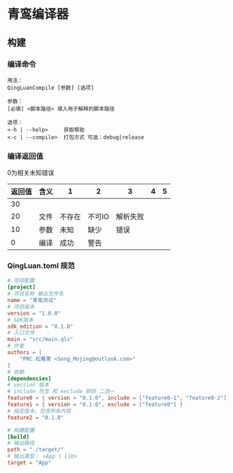 # 青鸾编译器

## 构建

### 编译命令

```
用法：
QingLuanCompile [参数] [选项]

参数：
[必填] <脚本路径> 填入用于解释的脚本路径

选项：
<-h | --help>     获取帮助
<-c | --compile>  打包方式 可选：debug|release
```

### 编译返回值

0为相关未知错误

| 返回值 | 含义 | 1   | 2    | 3    | 4 | 5 |
|-----|----|-----|------|------|---|---|
| 30  |    |     |      |      |   |   |
| 20  | 文件 | 不存在 | 不可IO | 解析失败 |   |   |
| 10  | 参数 | 未知  | 缺少   | 错误   |   |   |
| 0   | 编译 | 成功  | 警告   |      |   |   |

### QingLuan.toml 规范

```toml
# 项目配置
[project]
# 项目名称 输出文件名
name = "青鸾测试"
# 项目版本
version = "1.0.0"
# SDK版本
sdk_edition = "0.1.0"
# 入口文件
main = "src/main.qls"
# 作者
authors = [
    "PRC.松蓦箐 <Song_Mojing@outlook.com>"
]
# 依赖
[dependencies]
# version 版本
# include 包含 和 exclude 排除 二选一
feature0 = { version = "0.1.0", include = ["feature0-1", "feature0-2"] }
feature1 = { version = "0.1.0", exclude = ["feature0"] }
# 指定版本，包含所有内容
feature2 = "0.1.0"

# 构建配置
[build]
# 输出路径
path = "./target/"
# 输出类型： <App | Lib>
target = "App"
```



